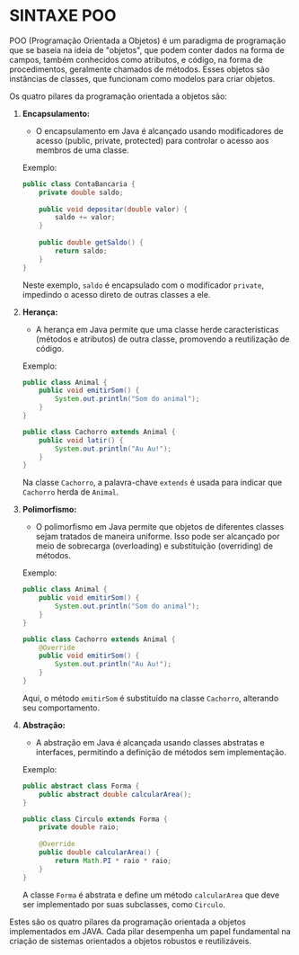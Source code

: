 # SINTAXE POO
POO (Programação Orientada a Objetos) é um paradigma de programação que se baseia na ideia de "objetos", que podem conter dados na forma de campos, também conhecidos como atributos, e código, na forma de procedimentos, geralmente chamados de métodos. Esses objetos são instâncias de classes, que funcionam como modelos para criar objetos.

Os quatro pilares da programação orientada a objetos são:

1. **Encapsulamento:**
   - O encapsulamento em Java é alcançado usando modificadores de acesso (public, private, protected) para controlar o acesso aos membros de uma classe.
   
   Exemplo:
   ```java
   public class ContaBancaria {
       private double saldo;
       
       public void depositar(double valor) {
           saldo += valor;
       }
       
       public double getSaldo() {
           return saldo;
       }
   }
   ```
   Neste exemplo, `saldo` é encapsulado com o modificador `private`, impedindo o acesso direto de outras classes a ele.

2. **Herança:**
   - A herança em Java permite que uma classe herde características (métodos e atributos) de outra classe, promovendo a reutilização de código.
   
   Exemplo:
   ```java
   public class Animal {
       public void emitirSom() {
           System.out.println("Som do animal");
       }
   }
   
   public class Cachorro extends Animal {
       public void latir() {
           System.out.println("Au Au!");
       }
   }
   ```
   Na classe `Cachorro`, a palavra-chave `extends` é usada para indicar que `Cachorro` herda de `Animal`.

3. **Polimorfismo:**
   - O polimorfismo em Java permite que objetos de diferentes classes sejam tratados de maneira uniforme. Isso pode ser alcançado por meio de sobrecarga (overloading) e substituição (overriding) de métodos.
   
   Exemplo:
   ```java
   public class Animal {
       public void emitirSom() {
           System.out.println("Som do animal");
       }
   }
   
   public class Cachorro extends Animal {
       @Override
       public void emitirSom() {
           System.out.println("Au Au!");
       }
   }
   ```
   Aqui, o método `emitirSom` é substituído na classe `Cachorro`, alterando seu comportamento.

4. **Abstração:**
   - A abstração em Java é alcançada usando classes abstratas e interfaces, permitindo a definição de métodos sem implementação.
   
   Exemplo:
   ```java
   public abstract class Forma {
       public abstract double calcularArea();
   }
   
   public class Circulo extends Forma {
       private double raio;
       
       @Override
       public double calcularArea() {
           return Math.PI * raio * raio;
       }
   }
   ```
   A classe `Forma` é abstrata e define um método `calcularArea` que deve ser implementado por suas subclasses, como `Circulo`.

Estes são os quatro pilares da programação orientada a objetos implementados em JAVA. Cada pilar desempenha um papel fundamental na criação de sistemas orientados a objetos robustos e reutilizáveis.